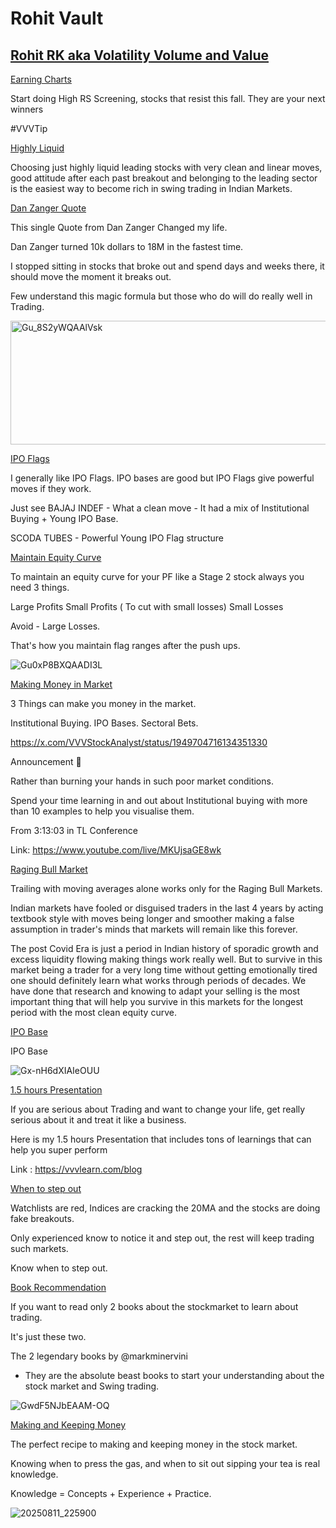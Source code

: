 # **Rohit Vault**

## [Rohit RK aka Volatility Volume and Value](https://x.com/VVVStockAnalyst)

[Earning Charts](https://x.com/VVVStockAnalyst/status/1933178361918222553)

Start doing High RS Screening, stocks that resist this fall. They are your next winners

#VVVTip

[Highly Liquid](https://x.com/VVVStockAnalyst/status/1931288884794753533)

Choosing just highly liquid leading stocks with very clean and linear moves, good attitude after each past breakout and belonging to the leading sector is the easiest way to become rich in swing trading in Indian Markets.

[Dan Zanger Quote](https://x.com/VVVStockAnalyst/status/1941047374173909299)

This single Quote from Dan Zanger Changed my life.

Dan Zanger turned 10k dollars to 18M in the fastest time.

I stopped sitting in stocks that broke out and spend days and weeks there, it should move the moment it breaks out.

Few understand this magic formula but those who do will do really well in Trading.

<img width="1512" height="198" alt="Gu_8S2yWQAAlVsk" src="https://github.com/user-attachments/assets/668f085e-a075-4716-b8a4-564525ed3c86" />

[IPO Flags](https://x.com/VVVStockAnalyst/status/1940813584407449767)

I generally like IPO Flags. IPO bases are good but IPO Flags give powerful moves if they work.

Just see BAJAJ INDEF - What a clean move - It had a mix of Institutional Buying + Young IPO Base.

SCODA TUBES - Powerful Young IPO Flag structure

[Maintain Equity Curve](https://x.com/VVVStockAnalyst/status/1940261276598641094)

To maintain an equity curve for your PF like a Stage 2 stock always you need 3 things.

Large Profits
Small Profits ( To cut with small losses)
Small Losses

Avoid - Large Losses.

That's how you maintain flag ranges after the push ups.

![Gu0xP8BXQAADI3L](https://github.com/user-attachments/assets/d9233a3d-bf23-450b-b32b-5f2be38f417f)


[Making Money in Market](https://x.com/VVVStockAnalyst/status/1939542785293492674)

3 Things can make you money in the market.

Institutional Buying.
IPO Bases.
Sectoral Bets.


https://x.com/VVVStockAnalyst/status/1949704716134351330

Announcement 📣

Rather than burning your hands in such poor market conditions.

Spend your time learning in and out about Institutional buying with more than 10 examples to help you visualise them.

From 3:13:03 in TL Conference

Link: https://www.youtube.com/live/MKUjsaGE8wk


[Raging Bull Market](https://x.com/VVVStockAnalyst/status/1948645193609031865)

Trailing with moving averages alone works only for the Raging Bull Markets.

Indian markets have fooled or disguised traders in the last 4 years by acting textbook style with moves being longer and smoother making a false assumption in trader's minds that markets will remain like this forever.

The post Covid Era is just a period in Indian history of sporadic growth and excess liquidity flowing making things work really well. But to survive in this market being a trader for a very long time without getting emotionally tired one should definitely learn what works through periods of decades. We have done that research and knowing to adapt your selling is the most important thing that will help you survive in this markets for the longest period with the most clean equity curve.


[IPO Base](https://x.com/VVVStockAnalyst/status/1954464526482706667)

IPO Base

![Gx-nH6dXIAIeOUU ](https://github.com/user-attachments/assets/234fbf40-3798-4119-ac06-c52700f49aaf)


[1.5 hours Presentation](https://x.com/VVVStockAnalyst/status/1954870642920341575)

If you are serious about Trading and want to change your life, get really serious about it and treat it like a business.

Here is my 1.5 hours Presentation that includes tons of learnings that can help you super perform

Link : https://vvvlearn.com/blog

[When to step out](https://x.com/VVVStockAnalyst/status/1947881931594473721)

Watchlists are red, Indices are cracking the 20MA and the stocks are doing fake breakouts.

Only experienced know to notice it and step out, the rest will keep trading such markets.

Know when to step out.


[Book Recommendation](https://x.com/VVVStockAnalyst/status/1947861730178068970)

If you want to read only 2 books about the stockmarket to learn about trading.

It's just these two.

The 2 legendary books by
@markminervini
- They are the absolute beast books to start your understanding about the stock market and Swing trading.

![GwdF5NJbEAAM-OQ](https://github.com/user-attachments/assets/01b62212-3572-4849-9f83-40bb702713c5)


[Making and Keeping Money](https://x.com/VVVStockAnalyst/status/1947136953067155779)

The perfect recipe to making and keeping money in the stock market.

Knowing when to press the gas, and when to sit out sipping your tea is real knowledge.

Knowledge = Concepts + Experience + Practice.

![20250811_225900](https://github.com/user-attachments/assets/9e62137e-b9ad-43c3-a452-705890426284)